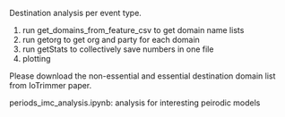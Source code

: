 Destination analysis per event type.

1. run get_domains_from_feature_csv to get domain name lists
2. run getorg to get org and party for each domain
3. run getStats to collectively save numbers in one file
4. plotting 

Please download the non-essential and essential destination domain list from IoTrimmer paper. 

periods_imc_analysis.ipynb: analysis for interesting peirodic models 